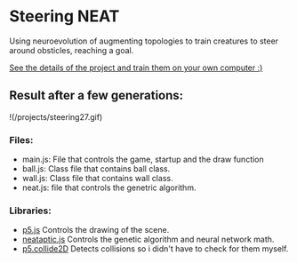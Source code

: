 # Steering NEAT
Using neuroevolution of augmenting topologies to train creatures to steer around obsticles, reaching a goal.
 
[See the details of the project and train them on your own computer :)](https://ryanboldi.github.io/Steering-NEAT/) 

## Result after a few generations:
!(/projects/steering27.gif)

### Files:
 - main.js: File that controls the game, startup and the draw function
 - ball.js: Class file that contains ball class.
 - wall.js: Class file that contains wall class.
 - neat.js: file that controls the genetric algorithm.

### Libraries:
 - [p5.js](https://p5js.org/) Controls the drawing of the scene.
 - [neataptic.js](https://github.com/wagenaartje/neataptic) Controls the genetic algorithm and neural network math.
 - [p5.collide2D](https://github.com/bmoren/p5.collide2D) Detects collisions so i didn't have to check for them myself.

 